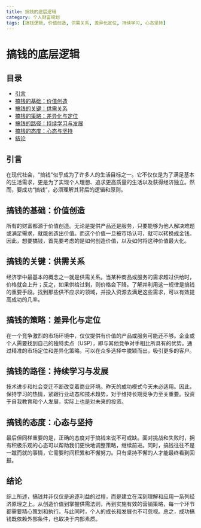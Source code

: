 ```yaml
---
title: 搞钱的底层逻辑
category: 个人财富规划
tags: [搞钱逻辑, 价值创造, 供需关系, 差异化定位, 持续学习, 心态坚持]
---
```

# 搞钱的底层逻辑

## 目录
- [引言](#引言)
- [搞钱的基础：价值创造](#搞钱的基础价值创造)
- [搞钱的关键：供需关系](#搞钱的关键供需关系)
- [搞钱的策略：差异化与定位](#搞钱的策略差异化与定位)
- [搞钱的路径：持续学习与发展](#搞钱的路径持续学习与发展)
- [搞钱的态度：心态与坚持](#搞钱的态度心态与坚持)
- [结论](#结论)

## 引言
在现代社会，"搞钱"似乎成为了许多人的生活目标之一。它不仅仅是为了满足基本的生活需求，更是为了实现个人理想、追求更高质量的生活以及获得经济独立。然而，要成功“搞钱”，必须理解其背后的逻辑和原则。

## 搞钱的基础：价值创造
所有的财富都源于价值创造。无论是提供产品还是服务，只要能够为他人解决难题或满足需求，就能创造出价值。而这个价值一旦被市场认可，就可以转换成金钱。因此，想要搞钱，首先要考虑的是如何创造价值，以及如何将这种价值最大化。

## 搞钱的关键：供需关系
经济学中最基本的概念之一就是供需关系。当某种商品或服务的需求超过供给时，价格就会上升；反之，如果供给过剩，则价格会下降。了解并利用这一规律是搞钱的重要手段。找到那些供不应求的领域，并投入资源去满足这些需求，可以有效提高成功的几率。

## 搞钱的策略：差异化与定位
在一个竞争激烈的市场环境中，仅仅提供有价值的产品或服务可能还不够。企业或个人需要找到自己的独特卖点（USP），即与其他竞争对手相比所具有的优势。通过精准的市场定位和差异化策略，可以在众多选择中脱颖而出，吸引更多的客户。

## 搞钱的路径：持续学习与发展
技术进步和社会变迁不断改变着商业环境。昨天的成功模式今天未必适用。因此，保持学习的热情，紧跟行业动态和技术趋势，对于维持长期竞争力至关重要。投资于自我教育和个人发展，实际上也是对未来的投资。

## 搞钱的态度：心态与坚持
最后但同样重要的是，正确的态度对于搞钱来说不可或缺。面对挑战和失败时，拥有积极乐观的心态可以帮助我们更快地调整策略，继续前进。同时，搞钱往往不是一蹴而就的事情，它需要时间积累和不懈努力。只有坚持不懈的人才能最终看到回报。

## 结论
综上所述，搞钱并非仅仅是追逐利益的过程，而是建立在深刻理解和应用一系列经济原理之上。从创造价值到掌握供需法则，再到实施有效的营销策略，每一个环节都需要精心策划和执行。与此同时，个人的成长和发展也不可忽视。总之，成功搞钱既依赖外部条件，也取决于内部素质。